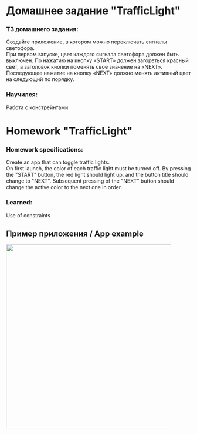 # Домашнее задание "TrafficLight"

### ТЗ домашнего задания:
Создайте приложение, в котором можно переключать сигналы светофора.<br>
При первом запуске, цвет каждого сигнала светофора должен быть выключен.
По нажатию на кнопку «START» должен загореться красный свет, а заголовок кнопки поменять свое значение на «NEXT».
Последующее нажатие на кнопку «NEXT» должно менять активный цвет на следующий по порядку.

### Научился:
Работа с констрейнтами

# Homework "TrafficLight"

### Homework specifications:
Create an app that can toggle traffic lights.<br>
On first launch, the color of each traffic light must be turned off.
By pressing the "START" button, the red light should light up, and the button title should change to "NEXT".
Subsequent pressing of the "NEXT" button should change the active color to the next one in order.

### Learned:
Use of constraints

## Пример приложения / App example
<img src="https://user-images.githubusercontent.com/98335973/203786982-6bd75fae-d01e-44ff-9ed0-7d0bed5d56d4.png" width="450" height="500">
